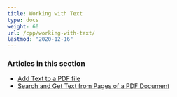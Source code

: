 ```yaml
---
title: Working with Text
type: docs
weight: 60
url: /cpp/working-with-text/
lastmod: "2020-12-16"
---
```


### **Articles in this section**

- [Add Text to a PDF file](/pdf/cpp/add-text-to-a-pdf-file/)
- [Search and Get Text from Pages of a PDF Document](/pdf/cpp/search-and-get-text-from-pages-of-a-pdf-document/)
